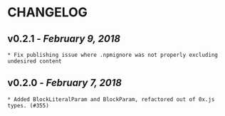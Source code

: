# CHANGELOG

## v0.2.1 - _February 9, 2018_

    * Fix publishing issue where .npmignore was not properly excluding undesired content

## v0.2.0 - _February 7, 2018_

    * Added BlockLiteralParam and BlockParam, refactored out of 0x.js types. (#355)
